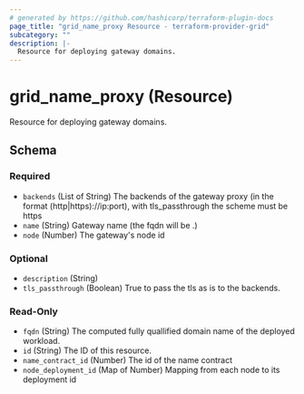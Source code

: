 ```yaml
---
# generated by https://github.com/hashicorp/terraform-plugin-docs
page_title: "grid_name_proxy Resource - terraform-provider-grid"
subcategory: ""
description: |-
  Resource for deploying gateway domains.
---
```


# grid_name_proxy (Resource)

Resource for deploying gateway domains.



<!-- schema generated by tfplugindocs -->
## Schema

### Required

- `backends` (List of String) The backends of the gateway proxy (in the format (http|https)://ip:port), with tls_passthrough the scheme must be https
- `name` (String) Gateway name (the fqdn will be <name>.<gateway-domain>)
- `node` (Number) The gateway's node id

### Optional

- `description` (String)
- `tls_passthrough` (Boolean) True to pass the tls as is to the backends.

### Read-Only

- `fqdn` (String) The computed fully quallified domain name of the deployed workload.
- `id` (String) The ID of this resource.
- `name_contract_id` (Number) The id of the name contract
- `node_deployment_id` (Map of Number) Mapping from each node to its deployment id


